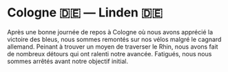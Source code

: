 # Cologne 🇩🇪 — Linden 🇩🇪

<!-- 106km / 605m+ / 589m- -->

Après une bonne journée de repos à Cologne où nous avons apprécié la victoire des bleus, nous sommes remontés sur nos vélos malgré le cagnard allemand. Peinant à trouver un moyen de traverser le Rhin, nous avons fait de nombreux détours qui ont ralenti notre avancée. Fatigués, nous nous sommes arrêtés avant notre objectif initial.

